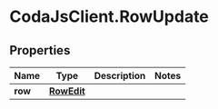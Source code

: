 # CodaJsClient.RowUpdate

## Properties
Name | Type | Description | Notes
------------ | ------------- | ------------- | -------------
**row** | [**RowEdit**](RowEdit.md) |  | 

